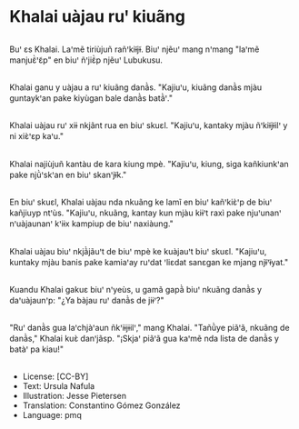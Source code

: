 # Khalai uàjau ruꞌ kiuãng

##
Buꞌ ɛs Khalai. Laꞌmẽ tiriùjuñ rañꞌkiɨ̃jɨ̃. Biuꞌ njẽuꞌ mang nꞌmang "laꞌmẽ manjuɛ̃̀ꞌɛ̃p" en biuꞌ ñꞌjiɛ̃̀p njẽuꞌ Lubukusu.

##
Khalai ganu y uàjau a ruꞌ kiuãng danã̀s. "Kajiuꞌu, kiuãng danã̀s mjàu guntaykꞌan pake kiyùgan bale danã̀s batã̀ꞌ."

##
Khalai uàjau ruꞌ xiɨ nkjãnt rua en biuꞌ skuɛl. "Kajiuꞌu, kantaky mjàu ñꞌkiɨ̃jɨ̃ilꞌ y ni xiɛ̀ꞌɛp kaꞌu."

##
Khalai najiùjuñ kantàu de kara kiung mpè. "Kajiuꞌu, kiung, siga kañkiunkꞌan pake njũ̀ꞌskꞌan en biuꞌ skanꞌjɨ̃k."

##
En biuꞌ skuɛl, Khalai uàjau nda nkuãng ke lamĩ en biuꞌ kañꞌkiɛ̀ꞌp de biuꞌ kañjiuyp ntꞌùs. "Kajiuꞌu, nkuãng, kantay kun mjàu kiɨꞌt raxì pake njuꞌunanꞌ nꞌuàjaunanꞌ kꞌiɨx kampiup de biuꞌ naxiàung."

##
Khalai uàjau biuꞌ nkjã̀jãuꞌt de biuꞌ mpè ke kuàjauꞌt biuꞌ skuɛl. "Kajiuꞌu, kuntaky mjàu banis pake kamiaꞌay ruꞌdat ꞌliɛdat sanɛgan ke mjang njɨ̃ꞌɨ̃yat."

##
Kuandu Khalai gakuɛ biuꞌ nꞌyeùs, u gamã gapã̀ biuꞌ nkuãng danã̀s y daꞌuàjaunꞌp: "¿Ya bàjau ruꞌ danã̀s de jiɨꞌ?"

##
"Ruꞌ danã̀s gua laꞌchjàꞌaun ñkꞌiɨjɨilꞌ," mang Khalai. "Tañũ̀ye piãꞌã, nkuãng de danã̀s," Khalai kuɛ̀ danꞌjãsp. "¡Skjaꞌ piãꞌã gua kaꞌmẽ nda lista de danã̀s y batàꞌ pa kiau!"

##
* License: [CC-BY]
* Text: Ursula Nafula
* Illustration: Jesse Pietersen
* Translation: Constantino Gómez González
* Language: pmq
